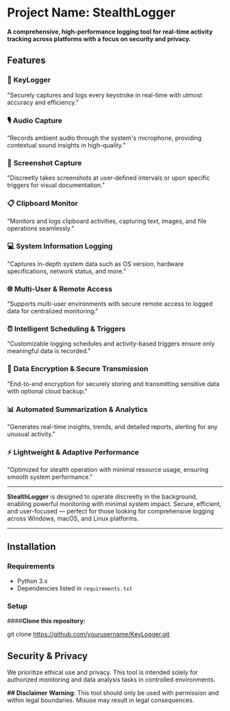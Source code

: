 # Project Name: **StealthLogger**
**A comprehensive, high-performance logging tool for real-time activity tracking across platforms with a focus on security and privacy.**  


## Features

### 🔑 **KeyLogger**  
"Securely captures and logs every keystroke in real-time with utmost accuracy and efficiency."

### 🎙️ **Audio Capture**  
"Records ambient audio through the system's microphone, providing contextual sound insights in high-quality."

### 📸 **Screenshot Capture**  
"Discreetly takes screenshots at user-defined intervals or upon specific triggers for visual documentation."

### 📋 **Clipboard Monitor**  
"Monitors and logs clipboard activities, capturing text, images, and file operations seamlessly."

### 💻 **System Information Logging**  
"Captures in-depth system data such as OS version, hardware specifications, network status, and more."

### 🌐 **Multi-User & Remote Access**  
"Supports multi-user environments with secure remote access to logged data for centralized monitoring."

### ⏰ **Intelligent Scheduling & Triggers**  
"Customizable logging schedules and activity-based triggers ensure only meaningful data is recorded."

### 🔐 **Data Encryption & Secure Transmission**  
"End-to-end encryption for securely storing and transmitting sensitive data with optional cloud backup."

### 📊 **Automated Summarization & Analytics**  
"Generates real-time insights, trends, and detailed reports, alerting for any unusual activity."

### ⚡ **Lightweight & Adaptive Performance**  
"Optimized for stealth operation with minimal resource usage, ensuring smooth system performance."

---

**StealthLogger** is designed to operate discreetly in the background, enabling powerful monitoring with minimal system impact. Secure, efficient, and user-focused — perfect for those looking for comprehensive logging across Windows, macOS, and Linux platforms.

---

## Installation

### Requirements

- Python 3.x
- Dependencies listed in `requirements.txt`

### Setup

####**Clone this repository:**

git clone https://github.com/yourusername/KeyLogger.git


## **Security & Privacy**
We prioritize ethical use and privacy. This tool is intended solely for authorized monitoring and data analysis tasks in controlled environments.

**## Disclaimer**
**Warning**: This tool should only be used with permission and within legal boundaries. Misuse may result in legal consequences.


